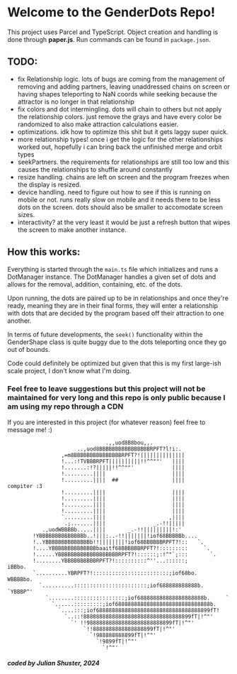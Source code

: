 # Welcome to the GenderDots Repo!

This project uses Parcel and TypeScript. Object creation and handling is done through **paper.js**. Run commands can be found in `package.json`.

## TODO:
* fix Relationship logic. lots of bugs are coming from the management of removing and adding partners, leaving unaddressed chains on screen or having shapes teleporting to NaN coords while seeking because the attractor is no longer in that relationship
* fix colors and dot intermingling. dots will chain to others but not apply the relationship colors. just remove the grays and have every color be randomized to also make attraction calculations easier. 
* optimizations. idk how to optimize this shit but it gets laggy super quick.
* more relationship types! once i get the logic for the other relationships worked out, hopefully i can bring back the unfinished merge and orbit types
* seekPartners. the requirements for relationships are still too low and this causes the relationships to shuffle around constantly
* resize handling. chains are left on screen and the program freezes when the display is resized.
* device handling. need to figure out how to see if this is running on mobile or not. runs really slow on mobile and it needs there to be less dots on the screen. dots should also be smaller to accomodate screen sizes.
* interactivity? at the very least it would be just a refresh button that wipes the screen to make another instance.


## How this works:
Everything is started through the `main.ts` file which initializes and runs a DotManager instance. The DotManager handles a given set of dots and allows for the removal, addition, containing, etc. of the dots.

Upon running, the dots are paired up to be in relationships and once they're ready, meaning they are in their final forms, they will enter a relationship with dots that are decided by the program based off their attraction to one another.

In terms of future developments, the `seek()` functionality within the GenderShape class is quite buggy due to the dots teleporting once they go out of bounds. 

Code could definitely be optimized but given that this is my first large-ish scale project, I don't know what I'm doing. 

### **Feel free to leave suggestions but this project will not be maintained for very long and this repo is only public because I am using my repo through a CDN**
If you are interested in this project (for whatever reason) feel free to message me! :)

```
                               .,,uod8B8bou,,.
                      ..,uod8BBBBBBBBBBBBBBBBRPFT?l!i:.
                 ,=m8BBBBBBBBBBBBBBBRPFT?!||||||||||||||
                 !...:!TVBBBRPFT||||||||||!!^^""'   ||||
                 !.......:!?|||||!!^^""'            ||||
                 !.........||||                     ||||
                 !.........||||  ##                 ||||        compiter :3
                 !.........||||                     ||||
                 !.........||||                     ||||
                 !.........||||                     ||||
                 !.........||||                     ||||
                 `.........||||                    ,||||
                  .;.......||||               _.-!!|||||
           .,uodWBBBBb.....||||       _.-!!|||||||||!:'
        !YBBBBBBBBBBBBBBb..!|||:..-!!|||||||!iof68BBBBBb....
        !..YBBBBBBBBBBBBBBb!!||||||||!iof68BBBBBBRPFT?!::   `.
        !....YBBBBBBBBBBBBBBbaaitf68BBBBBBRPFT?!:::::::::     `.
        !......YBBBBBBBBBBBBBBBBBBBRPFT?!::::::;:!^"`;:::       `.
        !........YBBBBBBBBBBRPFT?!::::::::::^''...::::::;         iBBbo.
        `..........YBRPFT?!::::::::::::::::::::::::;iof68bo.      WBBBBbo.
          `..........:::::::::::::::::::::::;iof688888888888b.     `YBBBP^'
            `........::::::::::::::::;iof688888888888888888888b.     `
              `......:::::::::;iof688888888888888888888888888888b.
                `....:::;iof688888888888888888888888888888888899fT!
                  `..::!8888888888888888888888888888888899fT|!^"'
                    `' !!988888888888888888888888899fT|!^"'
                        `!!8888888888888888899fT|!^"'
                          `!988888888899fT|!^"'
                            `!9899fT|!^"'
                              `!^"'
```

##### coded by Julian Shuster, 2024